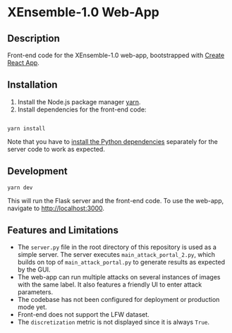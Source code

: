 # XEnsemble-1.0 Web-App

## Description

Front-end code for the XEnsemble-1.0 web-app, bootstrapped with [Create React App](https://github.com/facebook/create-react-app).

## Installation

1. Install the Node.js package manager [yarn](https://classic.yarnpkg.com/en/docs/install/).
2. Install dependencies for the front-end code:

```shell

yarn install
```

Note that you have to [install the Python dependencies](https://github.com/PC98/XEnsemble-1.0/blob/master/README.md#installation) separately for the server code to work as expected.

## Development

```shell
yarn dev
```

This will run the Flask server and the front-end code. To use the web-app, navigate to <http://localhost:3000>.

## Features and Limitations

- The `server.py` file in the root directory of this repository is used as a simple server. The server executes `main_attack_portal_2.py`, which builds on top of `main_attack_portal.py` to generate results as expected by the GUI.
- The web-app can run multiple attacks on several instances of images with the same label. It also features a friendly UI to enter attack parameters.
- The codebase has not been configured for deployment or production mode yet.
- Front-end does not support the LFW dataset.
- The `discretization` metric is not displayed since it is always `True`.
